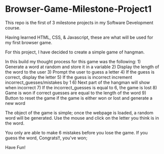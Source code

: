 # Browser-Game-Milestone-Project1
 
This repo is the first of 3 milestone projects in my Software Development course.

Having learned HTML, CSS, & Javascript, these are what will be used for my first browser game.

For this project, I have decided to create a simple game of hangman.

In this build my thought process for this game was the following:
    1)  Generate a word at random and store it in a variable
    2)  Display the length of the word to the user
    3)  Prompt the user to guess a letter
    4)  If the guess is correct, display the letter 
    5)  If the guess is incorrect increment incorrect_guesses/mistakes by 1 
    6)  Next part of the hangman will show when incorrect
    7)  If the incorrect_guesses is equal to 6, the game is lost 
    8)  Game is won if correct guesses are equal to the length of the word
    9)  Button to reset the game if the game is either won or lost and generate a new word

The object of the game is simple; once the webpage is loaded, a random word will be generated.
Use the mouse and click on the letter you think is in the word.

You only are able to make 6 mistakes before you lose the game.
If you guess the word, Congrats!!, you've won; 

Have Fun!
